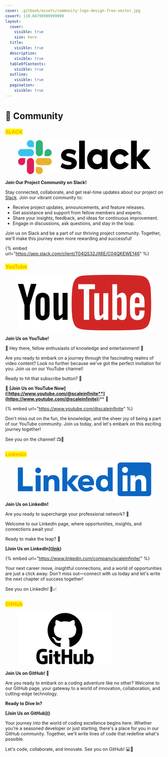 ```yaml
---
cover: .gitbook/assets/community-logo-design-free-vector.jpg
coverY: 110.04799999999999
layout:
  cover:
    visible: true
    size: hero
  title:
    visible: true
  description:
    visible: true
  tableOfContents:
    visible: true
  outline:
    visible: true
  pagination:
    visible: true
---
```


# 👫 Community

### <mark style="color:orange;">SLACK</mark>

<figure><img src=".gitbook/assets/slack-logo-png-1-900x230.png" alt=""><figcaption></figcaption></figure>

**Join Our Project Community on Slack!**

Stay connected, collaborate, and get real-time updates about our project on [Slack](https://app.slack.com/client/T04QS32JX6E/C04QKEWE146). Join our vibrant community to:

* Receive project updates, announcements, and feature releases.
* Get assistance and support from fellow members and experts.
* Share your insights, feedback, and ideas for continuous improvement.
* Engage in discussions, ask questions, and stay in the loop.

Join us on Slack and be a part of our thriving project community. Together, we'll make this journey even more rewarding and successful!

{% embed url="https://app.slack.com/client/T04QS32JX6E/C04QKEWE146" %}

### <mark style="color:orange;">YouTube</mark>

<figure><img src=".gitbook/assets/youtube-2-logo-png-transparent.png" alt=""><figcaption></figcaption></figure>

**Join Us on YouTube!**

🎉 Hey there, fellow enthusiasts of knowledge and entertainment! 🎥

Are you ready to embark on a journey through the fascinating realms of video content? Look no further because we've got the perfect invitation for you: Join us on our YouTube channel!

Ready to hit that subscribe button? 🚀

🔗 **\[Join Us on YouTube Now]\(**[**https://www.youtube.com/@scaleinfinite**](https://www.youtube.com/@scaleinfinite)**)** 🔗

{% embed url="https://www.youtube.com/@scaleinfinite" %}

Don't miss out on the fun, the knowledge, and the sheer joy of being a part of our YouTube community. Join us today, and let's embark on this exciting journey together!

See you on the channel! 📺👋

### <mark style="color:orange;">Linkedin</mark>



<figure><img src=".gitbook/assets/1656958733linkedin-logo-png.png" alt=""><figcaption></figcaption></figure>

**Join Us on LinkedIn!**

Are you ready to supercharge your professional network? 🚀

Welcome to our LinkedIn page, where opportunities, insights, and connections await you!

Ready to make the leap? 🌟

**\[Join Us on LinkedIn]\(**[**link**](https://www.linkedin.com/company/scaleinfinite/)**)**

{% embed url="https://www.linkedin.com/company/scaleinfinite/" %}

Your next career move, insightful connections, and a world of opportunities are just a click away. Don't miss out—connect with us today and let's write the next chapter of success together!

See you on LinkedIn! 👥📈



### <mark style="color:orange;">GitHub</mark>



<figure><img src=".gitbook/assets/download (11).png" alt=""><figcaption></figcaption></figure>

**Join Us on GitHub! 🚀**

Are you ready to embark on a coding adventure like no other? Welcome to our GitHub page, your gateway to a world of innovation, collaboration, and cutting-edge technology.



**Ready to Dive In?**

**\[Join Us on GitHub]\()**

Your journey into the world of coding excellence begins here. Whether you're a seasoned developer or just starting, there's a place for you in our GitHub community. Together, we'll write lines of code that redefine what's possible.

Let's code, collaborate, and innovate. See you on GitHub! 💻🌟

